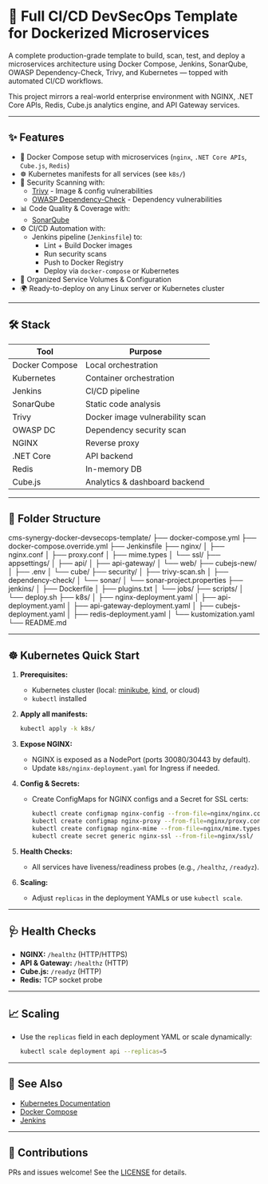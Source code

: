 # 🚀 Full CI/CD DevSecOps Template for Dockerized Microservices

A complete production-grade template to build, scan, test, and deploy a microservices architecture using Docker Compose, Jenkins, SonarQube, OWASP Dependency-Check, Trivy, and Kubernetes — topped with automated CI/CD workflows.

This project mirrors a real-world enterprise environment with NGINX, .NET Core APIs, Redis, Cube.js analytics engine, and API Gateway services.

---

## ✨ Features

- 🐳 Docker Compose setup with microservices (`nginx`, `.NET Core APIs`, `Cube.js`, `Redis`)
- ☸️ Kubernetes manifests for all services (see `k8s/`)
- 🔐 Security Scanning with:
  - [Trivy](https://github.com/aquasecurity/trivy) - Image & config vulnerabilities
  - [OWASP Dependency-Check](https://owasp.org/www-project-dependency-check/) - Dependency vulnerabilities
- 📊 Code Quality & Coverage with:
  - [SonarQube](https://www.sonarsource.com/products/sonarqube/)
- ⚙️ CI/CD Automation with:
  - Jenkins pipeline (`Jenkinsfile`) to:
    - Lint + Build Docker images
    - Run security scans
    - Push to Docker Registry
    - Deploy via `docker-compose` or Kubernetes
- 📁 Organized Service Volumes & Configuration
- 🌍 Ready-to-deploy on any Linux server or Kubernetes cluster

---

## 🛠️ Stack

| Tool | Purpose |
|------|---------|
| Docker Compose | Local orchestration |
| Kubernetes | Container orchestration |
| Jenkins | CI/CD pipeline |
| SonarQube | Static code analysis |
| Trivy | Docker image vulnerability scan |
| OWASP DC | Dependency security scan |
| NGINX | Reverse proxy |
| .NET Core | API backend |
| Redis | In-memory DB |
| Cube.js | Analytics & dashboard backend |

---

## 🧱 Folder Structure

cms-synergy-docker-devsecops-template/
├── docker-compose.yml
├── docker-compose.override.yml
├── Jenkinsfile
├── nginx/
│   ├── nginx.conf
│   ├── proxy.conf
│   ├── mime.types
│   └── ssl/
├── appsettings/
│   ├── api/
│   ├── api-gateway/
│   └── web/
├── cubejs-new/
│   ├── .env
│   └── cube/
├── security/
│   ├── trivy-scan.sh
│   ├── dependency-check/
│   └── sonar/
│       └── sonar-project.properties
├── jenkins/
│   ├── Dockerfile
│   ├── plugins.txt
│   └── jobs/
├── scripts/
│   └── deploy.sh
├── k8s/
│   ├── nginx-deployment.yaml
│   ├── api-deployment.yaml
│   ├── api-gateway-deployment.yaml
│   ├── cubejs-deployment.yaml
│   ├── redis-deployment.yaml
│   └── kustomization.yaml
└── README.md

---

## ☸️ Kubernetes Quick Start

1. **Prerequisites:**
   - Kubernetes cluster (local: [minikube](https://minikube.sigs.k8s.io/), [kind](https://kind.sigs.k8s.io/), or cloud)
   - `kubectl` installed

2. **Apply all manifests:**
   ```sh
   kubectl apply -k k8s/
   ```

3. **Expose NGINX:**
   - NGINX is exposed as a NodePort (ports 30080/30443 by default).
   - Update `k8s/nginx-deployment.yaml` for Ingress if needed.

4. **Config & Secrets:**
   - Create ConfigMaps for NGINX configs and a Secret for SSL certs:
     ```sh
     kubectl create configmap nginx-config --from-file=nginx/nginx.conf
     kubectl create configmap nginx-proxy --from-file=nginx/proxy.conf
     kubectl create configmap nginx-mime --from-file=nginx/mime.types
     kubectl create secret generic nginx-ssl --from-file=nginx/ssl/
     ```

5. **Health Checks:**
   - All services have liveness/readiness probes (e.g., `/healthz`, `/readyz`).

6. **Scaling:**
   - Adjust `replicas` in the deployment YAMLs or use `kubectl scale`.

---

## 🩺 Health Checks
- **NGINX:** `/healthz` (HTTP/HTTPS)
- **API & Gateway:** `/healthz` (HTTP)
- **Cube.js:** `/readyz` (HTTP)
- **Redis:** TCP socket probe

---

## 📈 Scaling
- Use the `replicas` field in each deployment YAML or scale dynamically:
  ```sh
  kubectl scale deployment api --replicas=5
  ```

---

## 📂 See Also
- [Kubernetes Documentation](https://kubernetes.io/docs/)
- [Docker Compose](https://docs.docker.com/compose/)
- [Jenkins](https://www.jenkins.io/)

---

## 📣 Contributions
PRs and issues welcome! See the [LICENSE](LICENSE) for details.